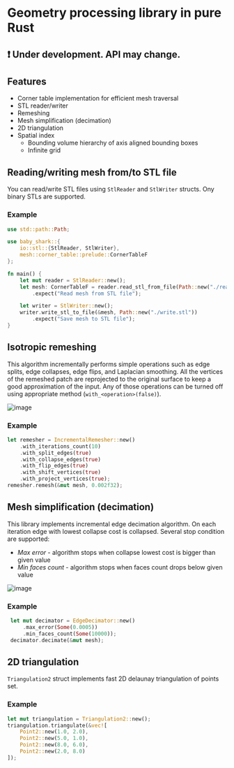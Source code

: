 # Geometry processing library in pure Rust

## :exclamation: Under development. API may change.

## Features
- Corner table implementation for efficient mesh traversal
- STL reader/writer
- Remeshing
- Mesh simplification (decimation)
- 2D triangulation
- Spatial index
    * Bounding volume hierarchy of axis aligned bounding boxes
    * Infinite grid

## Reading/writing mesh from/to STL file
You can read/write STL files using `StlReader` and `StlWriter` structs. Ony binary STLs are supported.

### Example
```rust
use std::path::Path;

use baby_shark::{
    io::stl::{StlReader, StlWriter}, 
    mesh::corner_table::prelude::CornerTableF
};

fn main() {
    let mut reader = StlReader::new();
    let mesh: CornerTableF = reader.read_stl_from_file(Path::new("./read.stl"))
        .expect("Read mesh from STL file");

    let writer = StlWriter::new();
    writer.write_stl_to_file(&mesh, Path::new("./write.stl"))
        .expect("Save mesh to STL file");
}
```

## Isotropic remeshing
This algorithm incrementally performs simple operations such as edge splits, edge collapses, edge flips, and Laplacian smoothing. 
All the vertices of the remeshed patch are reprojected to 
the original surface to keep a good approximation of the input.
Any of those operations can be turned off using appropriate method (`with_<operation>(false)`).

![image](https://user-images.githubusercontent.com/48240075/191063968-b985b2c1-ab6c-46b4-88ef-fd637fe3323b.png)

### Example
```rust
let remesher = IncrementalRemesher::new()
    .with_iterations_count(10)
    .with_split_edges(true)
    .with_collapse_edges(true)
    .with_flip_edges(true)
    .with_shift_vertices(true)
    .with_project_vertices(true);
remesher.remesh(&mut mesh, 0.002f32);
```

## Mesh simplification (decimation)
This library implements incremental edge decimation algorithm. On each iteration edge with lowest collapse cost is collapsed.
Several stop condition are supported:
* *Max error* - algorithm stops when collapse lowest cost is bigger than given value
* *Min faces count* - algorithm stops when faces count drops below given value

![image](https://user-images.githubusercontent.com/48240075/192602743-59d91022-4eb1-4aef-b7af-5f0b3cdcefb5.png)

### Example
```rust
 let mut decimator = EdgeDecimator::new()
     .max_error(Some(0.0005))
     .min_faces_count(Some(10000));
 decimator.decimate(&mut mesh);
```

## 2D triangulation
`Triangulation2` struct implements fast 2D delaunay triangulation of points set.

### Example
```rust
let mut triangulation = Triangulation2::new();
triangulation.triangulate(&vec![
    Point2::new(1.0, 2.0),
    Point2::new(5.0, 1.0),
    Point2::new(8.0, 6.0),
    Point2::new(2.0, 8.0)
]);
